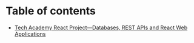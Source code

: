 # Table of contents

* [Tech Academy React Project—Databases, REST APIs and React Web Applications](README.md)
